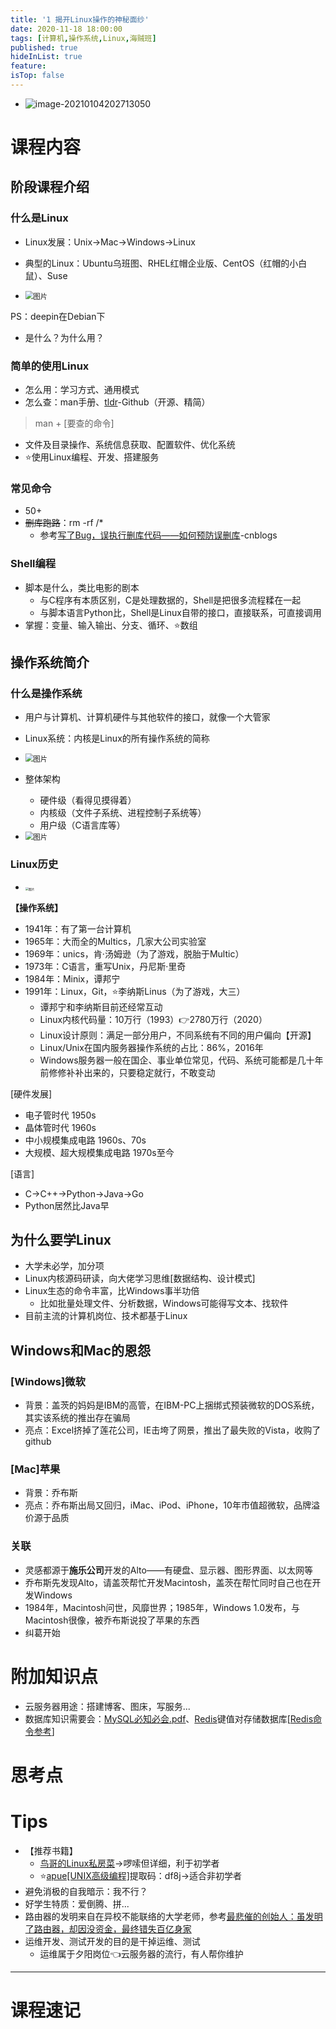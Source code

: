 ```yaml
---
title: '1 揭开Linux操作的神秘面纱'
date: 2020-11-18 18:00:00
tags: [计算机,操作系统,Linux,海贼班]
published: true
hideInList: true
feature: 
isTop: false
---
```

*  ![image-20210104202713050](https://gitee.com/doubleL3/blog-imgs/raw/master/img/1609763235721-image-20210104202713050.png)

# 课程内容

## 阶段课程介绍

### 什么是Linux

* Linux发展：Unix→Mac→Windows→Linux
* 典型的Linux：Ubuntu乌班图、RHEL红帽企业版、CentOS（红帽的小白鼠）、Suse

*  <img src="https://i.loli.net/2020/12/09/slHDde3L1yk58iP.png" alt="图片" style="zoom: 80%;" />

PS：deepin在Debian下

* 是什么？为什么用？
### 简单的使用Linux

* 怎么用：学习方式、通用模式
* 怎么查：man手册、[tldr](https://github.com/tldr-pages/tldr)-Github（开源、精简）
>man + [要查的命令]
* 文件及目录操作、系统信息获取、配置软件、优化系统
* ⭐使用Linux编程、开发、搭建服务
### 常见命令

* 50+
* ~~删库跑路~~：rm -rf /*
    * 参考[写了Bug，误执行删库代码——如何预防误删库](https://www.cnblogs.com/xiaolincoding/p/12809812.html)-cnblogs
### Shell编程

* 脚本是什么，类比电影的剧本
    * 与C程序有本质区别，C是处理数据的，Shell是把很多流程糅在一起
    * 与脚本语言Python比，Shell是Linux自带的接口，直接联系，可直接调用
* 掌握：变量、输入输出、分支、循环、⭐数组
## 操作系统简介

### 什么是操作系统

* 用户与计算机、计算机硬件与其他软件的接口，就像一个大管家
* Linux系统：内核是Linux的所有操作系统的简称

*  <img src="https://i.loli.net/2020/12/09/5zgjF83WLsflNHD.png" alt="图片" style="zoom:80%;" />

* 整体架构
    * 硬件级（看得见摸得着）
    * 内核级（文件子系统、进程控制子系统等）
    * 用户级（C语言库等）

*  <img src="https://i.loli.net/2020/12/09/IEheNx1p2LZzwYo.png" alt="图片" style="zoom: 80%;" />

### Linux历史

*  <img src="https://i.loli.net/2020/12/09/YZjeQzGDJfS7xRC.png" alt="图片" style="zoom: 33%;" />


**【操作系统】**

* 1941年：有了第一台计算机
* 1965年：大而全的Multics，几家大公司实验室
* 1969年：unics，肯·汤姆逊（为了游戏，脱胎于Multic）
* 1973年：C语言，重写Unix，丹尼斯·里奇
* 1984年：Minix，谭邦宁
* 1991年：Linux，Git，⭐李纳斯Linus（为了游戏，大三）
    * 谭邦宁和李纳斯目前还经常互动
    * Linux内核代码量：10万行（1993）👉2780万行（2020）
    * Linux设计原则：满足一部分用户，不同系统有不同的用户偏向【开源】
    * Linux/Unix在国内服务器操作系统的占比：86%，2016年
    * Windows服务器一般在国企、事业单位常见，代码、系统可能都是几十年前修修补补出来的，只要稳定就行，不敢变动

[硬件发展]

* 电子管时代 1950s
* 晶体管时代 1960s
* 中小规模集成电路 1960s、70s
* 大规模、超大规模集成电路 1970s至今

[语言]

* C→C++→Python→Java→Go
* Python居然比Java早
## 为什么要学Linux

* 大学未必学，加分项
* Linux内核源码研读，向大佬学习思维[数据结构、设计模式]
* Linux生态的命令丰富，比Windows事半功倍
    * 比如批量处理文件、分析数据，Windows可能得写文本、找软件
* 目前主流的计算机岗位、技术都基于Linux
## Windows和Mac的恩怨

### [Windows]微软

* 背景：盖茨的妈妈是IBM的高管，在IBM-PC上捆绑式预装微软的DOS系统，其实该系统的推出存在骗局
* 亮点：Excel挤掉了莲花公司，IE击垮了网景，推出了最失败的Vista，收购了github
### [Mac]苹果

* 背景：乔布斯
* 亮点：乔布斯出局又回归，iMac、iPod、iPhone，10年市值超微软，品牌溢价源于品质
### 关联

* 灵感都源于**施乐公司**开发的Alto——有硬盘、显示器、图形界面、以太网等
* 乔布斯先发现Alto，请盖茨帮忙开发Macintosh，盖茨在帮忙同时自己也在开发Windows
* 1984年，Macintosh问世，风靡世界；1985年，Windows 1.0发布，与Macintosh很像，被乔布斯说投了苹果的东西
* 纠葛开始
# 附加知识点

* 云服务器用途：搭建博客、图床，写服务...
* 数据库知识需要会：[MySQL必知必会.pdf](https://github.com/ShawnLeee/the-book/raw/master/MySQL%E5%BF%85%E7%9F%A5%E5%BF%85%E4%BC%9A%EF%BC%88%E6%96%87%E5%AD%97%E7%89%88%EF%BC%89.pdf)、[Redis](https://www.wikiwand.com/zh-hans/Redis)键值对存储数据库[[Redis命令参考](http://redisdoc.com/#redis)]
# 思考点

# Tips

* 【推荐书籍】
    * [鸟哥的Linux私房菜](http://linux.vbird.org/linux_basic/)→啰嗦但详细，利于初学者
    * ⭐[apue[UNIX高级编程]](https://pan.baidu.com/s/1BiblranuWMnKM7TIbe6wgQ)提取码：df8j→适合非初学者
* 避免消极的自我暗示：我不行？
* 好学生特质：爱倒腾、拼...
* 路由器的发明来自在异校不能联络的大学老师，参考[最悲催的创始人：虽发明了路由器，却因没资金，最终错失百亿身家](https://kuaibao.qq.com/s/20180915A1M66T00?refer=spider)
* 运维开发、测试开发的目的是干掉运维、测试
    * 运维属于夕阳岗位👈云服务器的流行，有人帮你维护

---


# 课程速记


